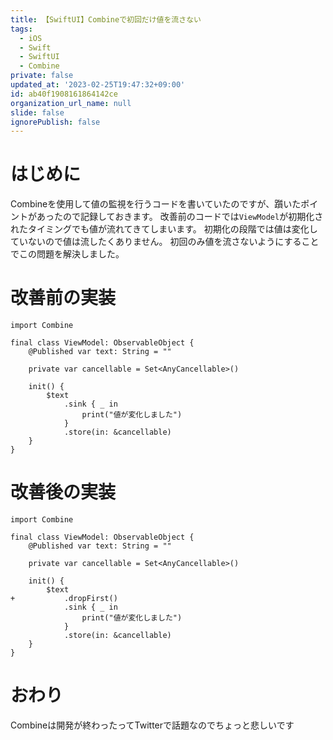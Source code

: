 ```yaml
---
title: 【SwiftUI】Combineで初回だけ値を流さない
tags:
  - iOS
  - Swift
  - SwiftUI
  - Combine
private: false
updated_at: '2023-02-25T19:47:32+09:00'
id: ab40f1908161864142ce
organization_url_name: null
slide: false
ignorePublish: false
---
```

# はじめに
Combineを使用して値の監視を行うコードを書いていたのですが、躓いたポイントがあったので記録しておきます。
改善前のコードでは`ViewModel`が初期化されたタイミングでも値が流れてきてしまいます。
初期化の段階では値は変化していないので値は流したくありません。
初回のみ値を流さないようにすることでこの問題を解決しました。

# 改善前の実装
```swift:ViewModel
import Combine

final class ViewModel: ObservableObject {
    @Published var text: String = ""

    private var cancellable = Set<AnyCancellable>()

    init() {
        $text
            .sink { _ in
                print("値が変化しました")
            }
            .store(in: &cancellable)
    }
}
```

# 改善後の実装
```diff_swift:ViewModel
import Combine

final class ViewModel: ObservableObject {
    @Published var text: String = ""

    private var cancellable = Set<AnyCancellable>()

    init() {
        $text
+           .dropFirst()
            .sink { _ in
                print("値が変化しました")
            }
            .store(in: &cancellable)
    }
}
```

# おわり
Combineは開発が終わったってTwitterで話題なのでちょっと悲しいです
